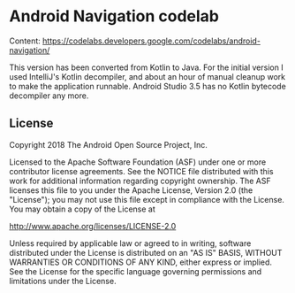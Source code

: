 # Android Navigation codelab

Content: https://codelabs.developers.google.com/codelabs/android-navigation/

This version has been converted from Kotlin to Java. For the initial
version I used IntelliJ's Kotlin decompiler, and about an hour of manual
cleanup work to make the application runnable. Android Studio 3.5 has no
Kotlin bytecode decompiler any more.


License
-------

Copyright 2018 The Android Open Source Project, Inc.

Licensed to the Apache Software Foundation (ASF) under one or more contributor
license agreements.  See the NOTICE file distributed with this work for
additional information regarding copyright ownership.  The ASF licenses this
file to you under the Apache License, Version 2.0 (the "License"); you may not
use this file except in compliance with the License.  You may obtain a copy of
the License at

http://www.apache.org/licenses/LICENSE-2.0

Unless required by applicable law or agreed to in writing, software
distributed under the License is distributed on an "AS IS" BASIS, WITHOUT
WARRANTIES OR CONDITIONS OF ANY KIND, either express or implied.  See the
License for the specific language governing permissions and limitations under
the License.